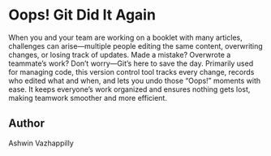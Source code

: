 # Oops! Git Did It Again

When you and your team are working on a booklet with many articles, challenges can arise—multiple people editing the same content, overwriting changes, or losing track of updates. Made a mistake? Overwrote a teammate’s work? Don’t worry—Git’s here to save the day. Primarily used for managing code, this version control tool tracks every change, records who edited what and when, and lets you undo those “Oops!” moments with ease. It keeps everyone’s work organized and ensures nothing gets lost, making teamwork smoother and more efficient.

## Author
Ashwin Vazhappilly
